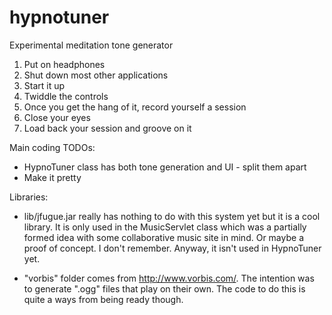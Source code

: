 hypnotuner
==========

Experimental meditation tone generator

1) Put on headphones
2) Shut down most other applications
3) Start it up
4) Twiddle the controls
5) Once you get the hang of it, record yourself a session
6) Close your eyes
7) Load back your session and groove on it

Main coding TODOs:
* HypnoTuner class has both tone generation and UI - split them apart
* Make it pretty


Libraries:

* lib/jfugue.jar really has nothing to do with this system yet but it is a
  cool library.  It is only used in the MusicServlet class which was a
  partially formed idea with some collaborative music site in mind.  Or
  maybe a proof of concept.  I don't remember.  Anyway, it isn't used in
  HypnoTuner yet.

* "vorbis" folder comes from http://www.vorbis.com/.  The intention was
  to generate ".ogg" files that play on their own.  The code to do this is
  quite a ways from being ready though.

